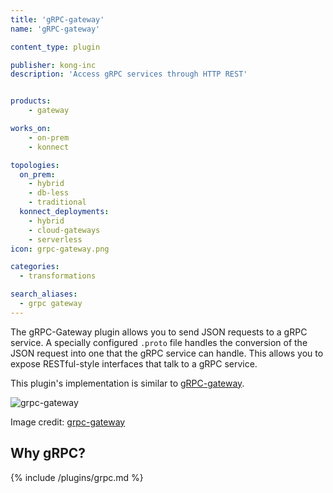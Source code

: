 ```yaml
---
title: 'gRPC-gateway'
name: 'gRPC-gateway'

content_type: plugin

publisher: kong-inc
description: 'Access gRPC services through HTTP REST'


products:
    - gateway

works_on:
    - on-prem
    - konnect

topologies:
  on_prem:
    - hybrid
    - db-less
    - traditional
  konnect_deployments:
    - hybrid
    - cloud-gateways
    - serverless
icon: grpc-gateway.png

categories:
  - transformations

search_aliases:
  - grpc gateway
---
```


The gRPC-Gateway plugin allows you to send JSON requests to a gRPC service. A
specially configured `.proto` file handles the conversion of the JSON request
into one that the gRPC service can handle. This allows you to expose RESTful-style
interfaces that talk to a gRPC service.

This plugin's implementation is similar to [gRPC-gateway](https://grpc-ecosystem.github.io/grpc-gateway/).

![grpc-gateway](https://grpc-ecosystem.github.io/grpc-gateway/assets/images/architecture_introduction_diagram.svg)

Image credit: [grpc-gateway](https://grpc-ecosystem.github.io/grpc-gateway/)

## Why gRPC?

{% include /plugins/grpc.md %}
